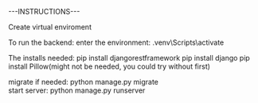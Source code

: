 ---INSTRUCTIONS---

Create virtual enviroment

To run the backend:
enter the environment: .venv\Scripts\activate

The installs needed:
pip install djangorestframework
pip install django
pip install Pillow(might not be needed, you could try without first)   

migrate if needed: python manage.py migrate  
start server: python manage.py runserver
